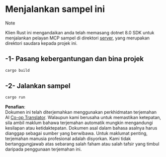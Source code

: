 <!--
CO_OP_TRANSLATOR_METADATA:
{
  "original_hash": "e3813a6ea19657d0cff0c2d1a1ffd324",
  "translation_date": "2025-08-18T18:38:37+00:00",
  "source_file": "03-GettingStarted/02-client/solution/rust/README.md",
  "language_code": "ms"
}
-->
# Menjalankan sampel ini

> [!NOTE]
> Klien Rust ini mengandaikan anda telah memasang dotnet 8.0 SDK untuk menjalankan pelayan MCP sampel di direktori [server](../../../../../../03-GettingStarted/02-client/solution/server), yang merupakan direktori saudara kepada projek ini.

## -1- Pasang kebergantungan dan bina projek

```bash
cargo build
```

## -2- Jalankan sampel

```bash
cargo run
```

**Penafian**:  
Dokumen ini telah diterjemahkan menggunakan perkhidmatan terjemahan AI [Co-op Translator](https://github.com/Azure/co-op-translator). Walaupun kami berusaha untuk memastikan ketepatan, sila ambil maklum bahawa terjemahan automatik mungkin mengandungi kesilapan atau ketidaktepatan. Dokumen asal dalam bahasa asalnya harus dianggap sebagai sumber yang berwibawa. Untuk maklumat penting, terjemahan manusia profesional adalah disyorkan. Kami tidak bertanggungjawab atas sebarang salah faham atau salah tafsir yang timbul daripada penggunaan terjemahan ini.